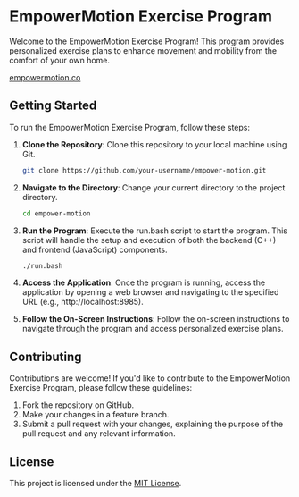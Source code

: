 # EmpowerMotion Exercise Program

Welcome to the EmpowerMotion Exercise Program! This program provides personalized exercise plans to enhance movement and mobility from the comfort of your own home.

[empowermotion.co](https://empowermotion.co)

## Getting Started

To run the EmpowerMotion Exercise Program, follow these steps:

1. **Clone the Repository**: Clone this repository to your local machine using Git.

    ```bash
    git clone https://github.com/your-username/empower-motion.git
    ```

2. **Navigate to the Directory**: Change your current directory to the project directory.

    ```bash
    cd empower-motion
    ```

3. **Run the Program**: Execute the run.bash script to start the program. This script will handle the setup and execution of both the backend (C++) and frontend (JavaScript) components.

    ```bash
    ./run.bash
    ```

4. **Access the Application**: Once the program is running, access the application by opening a web browser and navigating to the specified URL (e.g., http://localhost:8985).

5. **Follow the On-Screen Instructions**: Follow the on-screen instructions to navigate through the program and access personalized exercise plans.

## Contributing

Contributions are welcome! If you'd like to contribute to the EmpowerMotion Exercise Program, please follow these guidelines:

1. Fork the repository on GitHub.
2. Make your changes in a feature branch.
3. Submit a pull request with your changes, explaining the purpose of the pull request and any relevant information.

## License

This project is licensed under the [MIT License](LICENSE).
